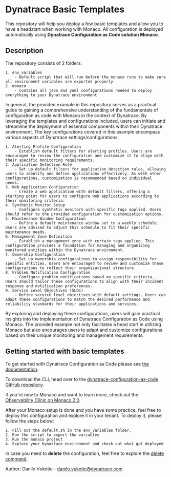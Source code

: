 # Dynatrace Basic Templates

This repository will help you deploy a few basic templates and allow you to have a headstart when working with Monaco. All configuration is deployed automatically using **Dynatrace Configuration as Code solution Monaco**.

## Description 

The repository consists of 2 folders:

    1. env_variables
        - Default script that will run before the monaco runs to make sure all environment variables are exported properly
    2. monaco
        - Contains all json and yaml configurations needed to deploy everything to your Dynatrace environment


In general, the provided example in this repository serves as a practical guide to gaining a comprehensive understanding of the fundamentals of configuration as code with Monaco in the context of Dynatrace. By leveraging the templates and configurations included, users can initiate and streamline the deployment of essential components within their Dynatrace environment. The key configurations covered in this example encompass various aspects of Dynatrace settings/configurations:

    1. Alerting Profile Configuration 
        - Establish default filters for alerting profiles. Users are encouraged to review the configuration and customize it to align with their specific monitoring requirements.
    2. Application Detection Rule 
        - Set up default filters for application detection rules, allowing users to identify and define applications effectively. As with other configurations, customization is recommended based on individual needs.
    3. Web Application Configuration 
        - Create a web application with default filters, offering a starting point for users to configure web applications according to their monitoring criteria.
    4. Synthetic Monitor Setup 
        - Configure synthetic monitors with specific tags applied. Users should refer to the provided configuration for customization options.
    5. Maintenance Window Configuration 
        - Define a default maintenance window set to a weekly schedule. Users are advised to adjust this schedule to fit their specific maintenance needs.
    6. Management Zone Definition
        - Establish a management zone with certain tags applied. This configuration provides a foundation for managing and organizing monitored entities within the Dynatrace environment.
    7. Ownership Configuration
        - Set up ownership configurations to assign responsibility for specific entities. Users are encouraged to review and customize these configurations to reflect their organizational structure.
    8. Problem Notification Configuration
        - Configure problem notifications based on specific criteria. Users should tailor these configurations to align with their incident response and notification preferences.
    9. Service Level Objectives (SLOs)
        - Define service level objectives with default settings. Users can adapt these configurations to match the desired performance and reliability standards for their applications and services.

By exploring and deploying these configurations, users will gain practical insights into the implementation of Dynatrace Configuration as Code using Monaco. The provided example not only facilitates a head start in utilizing Monaco but also encourages users to adapt and customize configurations based on their unique monitoring and management requirements.

## Getting started with basic templates

To get started with Dynatrace Configuration as Code please see [the documentation](https://www.dynatrace.com/support/help/setup-and-configuration/monitoring-as-code).

To download the CLI, head over to the [dynatrace-configuration-as-code GitHub repository](https://github.com/Dynatrace/dynatrace-configuration-as-code/releases).

If you're new to Monaco and want to learn more, check out the [Observability Clinic on Monaco 2.0](https://dt-url.net/monaco-observability-clinic).

After your Monaco setup is done and you have some practice, feel free to deploy this configuration and explore it in your tenant. 
To deploy it, please follow the steps below:

    1. Fill out the default.sh in the env_variables folder.   
    2. Run the script to export the variables
    3. Run the monaco project
    4. Explore your Dynatrace environment and check out what got deployed

In case you need to **delete** the configuration, feel free to explore the [delete command](https://docs.dynatrace.com/docs/manage/configuration-as-code/monaco/reference/commands#delete).

Author: Danilo Vukotic - danilo.vukotic@dynatrace.com

